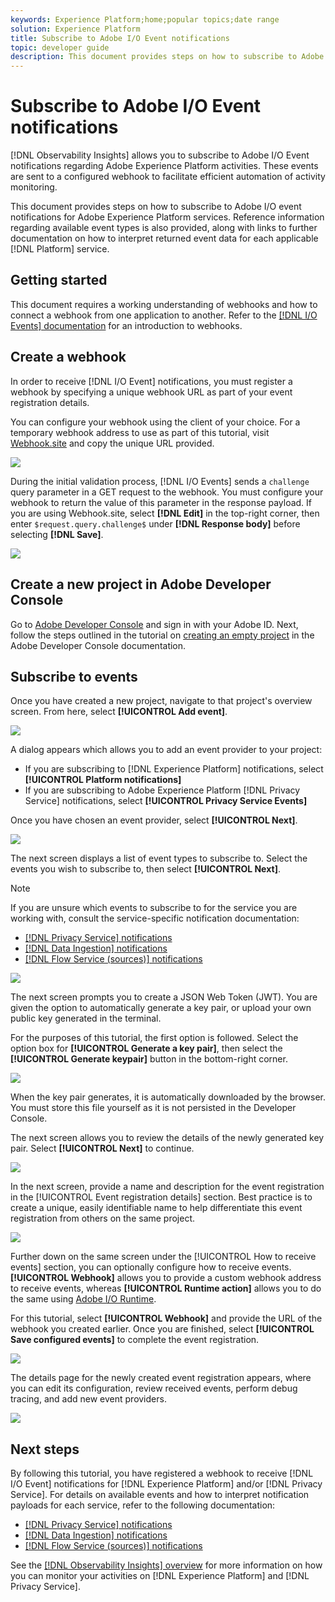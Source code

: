 ```yaml
---
keywords: Experience Platform;home;popular topics;date range
solution: Experience Platform
title: Subscribe to Adobe I/O Event notifications
topic: developer guide
description: This document provides steps on how to subscribe to Adobe I/O event notifications for Adobe Experience Platform services. Reference information regarding available event types is also provided, along with links to further documentation on how to interpret returned event data for each applicable [!DNL Platform] service.
---
```


# Subscribe to Adobe I/O Event notifications

[!DNL Observability Insights] allows you to subscribe to Adobe I/O Event notifications regarding Adobe Experience Platform activities. These events are sent to a configured webhook to facilitate efficient automation of activity monitoring.

This document provides steps on how to subscribe to Adobe I/O event notifications for Adobe Experience Platform services. Reference information regarding available event types is also provided, along with links to further documentation on how to interpret returned event data for each applicable [!DNL Platform] service.

## Getting started

This document requires a working understanding of webhooks and how to connect a webhook from one application to another. Refer to the [[!DNL I/O Events] documentation](https://www.adobe.io/apis/experienceplatform/events/docs.html#!adobedocs/adobeio-events/master/intro/webhook_docs_intro.md) for an introduction to webhooks.

## Create a webhook

In order to receive [!DNL I/O Event] notifications, you must register a webhook by specifying a unique webhook URL as part of your event registration details.

You can configure your webhook using the client of your choice. For a temporary webhook address to use as part of this tutorial, visit [Webhook.site](https://webhook.site/) and copy the unique URL provided.

![](../images/notifications/webhook-url.png)

During the initial validation process, [!DNL I/O Events] sends a `challenge` query parameter in a GET request to the webhook. You must configure your webhook to return the value of this parameter in the response payload. If you are using Webhook.site, select **[!DNL Edit]** in the top-right corner, then enter `$request.query.challenge$` under **[!DNL Response body]** before selecting **[!DNL Save]**.

![](../images/notifications/response-challenge.png)

## Create a new project in Adobe Developer Console

Go to [Adobe Developer Console](https://www.adobe.com/go/devs_console_ui) and sign in with your Adobe ID. Next, follow the steps outlined in the tutorial on [creating an empty project](https://www.adobe.io/apis/experienceplatform/console/docs.html#!AdobeDocs/adobeio-console/master/projects-empty.md) in the Adobe Developer Console documentation.

## Subscribe to events

Once you have created a new project, navigate to that project's overview screen. From here, select **[!UICONTROL Add event]**.

![](../images/notifications/add-event-button.png)

A dialog appears which allows you to add an event provider to your project:

* If you are subscribing to [!DNL Experience Platform] notifications, select **[!UICONTROL Platform notifications]** 
* If you are subscribing to Adobe Experience Platform [!DNL Privacy Service] notifications, select **[!UICONTROL Privacy Service Events]** 

Once you have chosen an event provider, select **[!UICONTROL Next]**.

![](../images/notifications/event-provider.png)

The next screen displays a list of event types to subscribe to. Select the events you wish to subscribe to, then select **[!UICONTROL Next]**.

>[!NOTE]
>
>If you are unsure which events to subscribe to for the service you are working with, consult the service-specific notification documentation:
>
>* [[!DNL Privacy Service] notifications](../../privacy-service/privacy-events.md)
>* [[!DNL Data Ingestion] notifications](../../ingestion/quality/subscribe-events.md)
>* [[!DNL Flow Service (sources)] notifications](../../sources/notifications.md)

![](../images/notifications/choose-event-subscriptions.png)

The next screen prompts you to create a JSON Web Token (JWT). You are given the option to automatically generate a key pair, or upload your own public key generated in the terminal.

For the purposes of this tutorial, the first option is followed. Select the option box for **[!UICONTROL Generate a key pair]**, then select the **[!UICONTROL Generate keypair]** button in the bottom-right corner.

![](../images/notifications/generate-keypair.png)

When the key pair generates, it is automatically downloaded by the browser. You must store this file yourself as it is not persisted in the Developer Console.

The next screen allows you to review the details of the newly generated key pair. Select **[!UICONTROL Next]** to continue.

![](../images/notifications/keypair-generated.png)

In the next screen, provide a name and description for the event registration in the [!UICONTROL Event registration details] section. Best practice is to create a unique, easily identifiable name to help differentiate this event registration from others on the same project.

![](../images/notifications/registration-details.png)

Further down on the same screen under the [!UICONTROL How to receive events] section, you can optionally configure how to receive events. **[!UICONTROL Webhook]** allows you to provide a custom webhook address to receive events, whereas **[!UICONTROL Runtime action]** allows you to do the same using [Adobe I/O Runtime](https://www.adobe.io/apis/experienceplatform/runtime/docs.html).

For this tutorial, select **[!UICONTROL Webhook]** and provide the URL of the webhook you created earlier. Once you are finished, select **[!UICONTROL Save configured events]** to complete the event registration.

![](../images/notifications/receive-events.png)

The details page for the newly created event registration appears, where you can edit its configuration, review received events, perform debug tracing, and add new event providers.

![](../images/notifications/registration-complete.png)

## Next steps

By following this tutorial, you have registered a webhook to receive [!DNL I/O Event] notifications for [!DNL Experience Platform] and/or [!DNL Privacy Service]. For details on available events and how to interpret notification payloads for each service, refer to the following documentation:

* [[!DNL Privacy Service] notifications](../../privacy-service/privacy-events.md)
* [[!DNL Data Ingestion] notifications](../../ingestion/quality/subscribe-events.md)
* [[!DNL Flow Service (sources)] notifications](../../sources/notifications.md)

See the [[!DNL Observability Insights] overview](../home.md) for more information on how you can monitor your activities on [!DNL Experience Platform] and [!DNL Privacy Service].